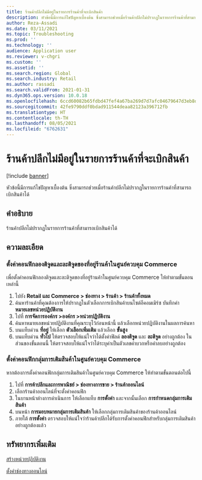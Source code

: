 ```yaml
---
title: ร้านค้าปลีกไม่มีอยู่ในรายการร้านค้าที่จะเบิกสินค้า
description: หัวข้อนี้มีการแก้ไขปัญหาเบื้องต้น ซึ่งสามารถช่วยเมื่อร้านค้าปลีกไม่ปรากฏในรายการร้านค้าที่สามารถเบิกสินค้าได้
author: Reza-Assadi
ms.date: 03/11/2021
ms.topic: Troubleshooting
ms.prod: ''
ms.technology: ''
audience: Application user
ms.reviewer: v-chgri
ms.custom: ''
ms.assetid: ''
ms.search.region: Global
ms.search.industry: Retail
ms.author: rassadi
ms.search.validFrom: 2021-01-31
ms.dyn365.ops.version: 10.0.18
ms.openlocfilehash: 6ccd60082b65fdbd47fef4a67ba269d7d7afc04679647d3eb8d2a5e9c21a19b0
ms.sourcegitcommit: 42fe9790ddf0bdad911544deaa82123a396712fb
ms.translationtype: HT
ms.contentlocale: th-TH
ms.lasthandoff: 08/05/2021
ms.locfileid: "6762631"
---
```

# <a name="retail-store-doesnt-appear-in-the-list-of-stores-to-pick-up-from"></a>ร้านค้าปลีกไม่มีอยู่ในรายการร้านค้าที่จะเบิกสินค้า

[!include [banner](../../includes/banner.md)]

หัวข้อนี้มีการแก้ไขปัญหาเบื้องต้น ซึ่งสามารถช่วยเมื่อร้านค้าปลีกไม่ปรากฏในรายการร้านค้าที่สามารถเบิกสินค้าได้

## <a name="description"></a>คำอธิบาย

ร้านค้าปลีกไม่ปรากฏในรายการร้านค้าที่สามารถเบิกสินค้าได้

## <a name="resolution"></a>ความละเอียด

### <a name="configure-the-longitude-and-latitude-for-the-store-address-in-commerce-headquarters"></a>ตั้งค่าคอนฟิกลองติจูดและละติจูดของที่อยู่ร้านค้าในศูนย์ควบคุม Commerce

เพื่อตั้งค่าคอนฟิกลองติจูดและละติจูดของที่อยู่ร้านค้าในศูนย์ควบคุม Commerce ให้ทำตามขั้นตอนเหล่านี้

1. ไปยัง **Retail และ Commerce \> ช่องทาง \> ร้านค้า \> ร้านค้าทั้งหมด**
1. ค้นหาร้านค้าที่คุณต้องการให้ปรากฏในตัวเลือกการเบิกสินค้าบนไซต์อีคอมเมิร์ซ บันทึกค่า **หมายเลขหน่วยปฏิบัติงาน**
1. ไปที่ **การจัดการองค์กร \>องค์กร \>หน่วยปฏิบัติงาน**
1. ค้นหาหมายเลขหน่วยปฏิบัติงานที่คุณระบุไว้ก่อนหน้านี้ แล้วเลือกหน่วยปฏิบัติงานในผลการค้นหา
1. บนแท็บด่วน **ที่อยู่** ให้เลือก **ตัวเลือกเพิ่มเติม** แล้วเลือก **ขั้นสูง**
1. บนแท็บด่วน **ทั่วไป** ให้ตรวจสอบให้แน่ใจว่าได้ตั้งค่าฟิลด์ **ลองติจูด** และ **ละติจูด** อย่างถูกต้อง ในส่วนของขั้นตอนนี้ ให้ตรวจสอบให้แน่ใจว่าได้ระบุค่าเป็นตัวเลขค่าบวกหรือค่าลบอย่างถูกต้อง

### <a name="configure-fulfillment-groups-in-commerce-headquarters"></a>ตั้งค่าคอนฟิกกลุ่มการเติมสินค้าในศูนย์ควบคุม Commerce

หากต้องการตั้งค่าคอนฟิกกลุ่มการเติมสินค้าในศูนย์ควบคุม Commerce ให้ทำตามขั้นตอนต่อไปนี้

1. ไปที่ **การค้าปลึกและการพาณิชย์ \> ช่องทางการขาย \> ร้านค้าออนไลน์**
1. เลือกร้านค้าออนไลน์ที่จะตั้งค่าคอนฟิก
1. ในบานหน้าต่างการดำเนินการ ให้เลือกแท็บ **การตั้งค่า** และจากนั้นเลือก **การกำหนดกลุ่มการเติมสินค้า**
1. บนหน้า **การมอบหมายกลุ่มการเติมสินค้า** ให้เลือกกลุ่มการเติมสินค้าของร้านค้าออนไลน์
1. ภายใต้ **การตั้งค่า** ตรวจสอบให้แน่ใจว่าร้านค้าปลีกได้รับการตั้งค่าคอนฟิกสำหรับกลุ่มการเติมสินค้าอย่างถูกต้องแล้ว

## <a name="additional-resources"></a>ทรัพยากรเพิ่มเติม 

[สร้างหน่วยปฏิบัติงาน](../../fin-ops-core/fin-ops/organization-administration/tasks/create-operating-unit.md)

[ตั้งค่าช่องทางออนไลน์](../channel-setup-online.md)